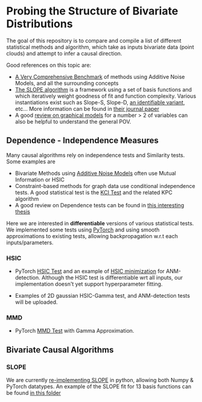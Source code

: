 # Probing the Structure of Bivariate Distributions

The goal of this repository is to compare and compile a list of different statistical methods and algorithm,
which take as inputs bivariate data (point clouds) and attempt to infer a causal direction.

Good references on this topic are:

* [A Very Comprehensive Benchmark](http://jmlr.org/papers/volume17/14-518/14-518.pdf) of methods using Additive Noise Models, and all the surrounding concepts
* [The SLOPE algorithm](https://arxiv.org/pdf/1709.08915.pdf) is a framework using a set of basis functions and which iteratively weight goodness of fit and
  function complexity. Various instantiations exist such as Slope-S, Slope-D, [an identifiable variant](https://eda.mmci.uni-saarland.de/pubs/2019/sloppy-marx,vreeken-wappendix.pdf), etc...
  More information can be found in [their journal paper](https://link.springer.com/article/10.1007/s10115-018-1286-7)
* A good [review on graphical models](https://www.frontiersin.org/articles/10.3389/fgene.2019.00524/full) for a number > 2 of variables can also be helpful to understand the general POV.


## Dependence - Independence Measures

Many causal algorithms rely on independence tests and Similarity tests. Some examples are

* Bivariate Methods using [Additive Noise Models](http://jmlr.org/papers/volume17/14-518/14-518.pdf) often use Mutual Information or HSIC
* Constraint-based methods for graph data use conditional independence tests. A good statistical test is the [KCI Test](https://arxiv.org/pdf/1202.3775.pdf) and the related KPC algorithm
* A good review on Dependence tests can be found in [this interesting thesis](https://arxiv.org/pdf/1607.03300.pdf)

Here we are interested in **differentiable** versions of various statistical tests. We implemented some tests using [PyTorch](https://pytorch.org/) and using smooth approximations to existing tests,
allowing backpropagation w.r.t each inputs/parameters.

### HSIC

* PyTorch [HSIC Test](dependence/hsic.py) and an example of [HSIC minimization](tests/data/gp/with_hsic/) for ANM-detection.
  Although the HSIC test is differentiable wrt all inputs, our implementation doesn't yet support hyperparameter fitting.

* Examples of 2D gaussian HSIC-Gamma test, and ANM-detection tests will be uploaded.

### MMD

* PyTorch [MMD Test](dependence/mmd.py) with Gamma Approximation.

## Bivariate Causal Algorithms

### SLOPE

We are currently [re-implementing SLOPE](causal/slope) in python, allowing both Numpy & PyTorch datatypes.
An example of the SLOPE fit for 13 basis functions can be found [in this folder](tests/data/fitting/slope)
